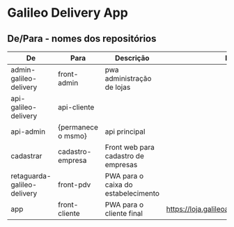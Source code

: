 # Galileo Delivery App

## De/Para - nomes dos repositórios
| De | Para | Descrição| link prod |
|----------|---------|------|-----|
| admin-galileo-delivery  | front-admin | pwa administração de lojas  |
| api-galileo-delivery | api-cliente |   |
| api-admin  | {permanece o msmo}   | api principal  |
| cadastrar | cadastro-empresa   | Front web para cadastro de empresas  |
| retaguarda-galileo-delivery | front-pdv | PWA para o caixa do estabelecimento |
| app | front-cliente | PWA para o cliente final | https://loja.galileoapp.com.br/GalileoDelivery |

